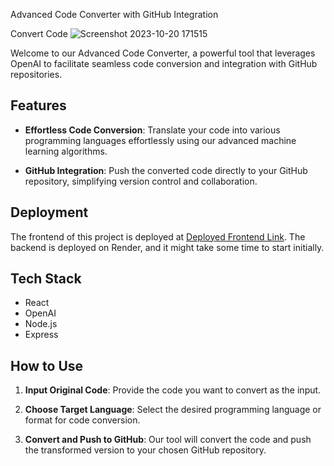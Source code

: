 
Advanced Code Converter with GitHub Integration

Convert Code
![Screenshot 2023-10-20 171515](https://github.com/saurabh7412/Advance-Code-Converter/assets/121215502/96e17545-0028-4880-8d32-300ea11893ab)

Welcome to our Advanced Code Converter, a powerful tool that leverages OpenAI to facilitate seamless code conversion and integration with GitHub repositories.

## Features
- **Effortless Code Conversion**: Translate your code into various programming languages effortlessly using our advanced machine learning algorithms.

- **GitHub Integration**: Push the converted code directly to your GitHub repository, simplifying version control and collaboration.

## Deployment
The frontend of this project is deployed at [Deployed Frontend Link](https://advanced-code-converter.vercel.app/). The backend is deployed on Render, and it might take some time to start initially.

## Tech Stack
- React
- OpenAI
- Node.js
- Express

## How to Use
1. **Input Original Code**: Provide the code you want to convert as the input.

2. **Choose Target Language**: Select the desired programming language or format for code conversion.

3. **Convert and Push to GitHub**: Our tool will convert the code and push the transformed version to your chosen GitHub repository.
